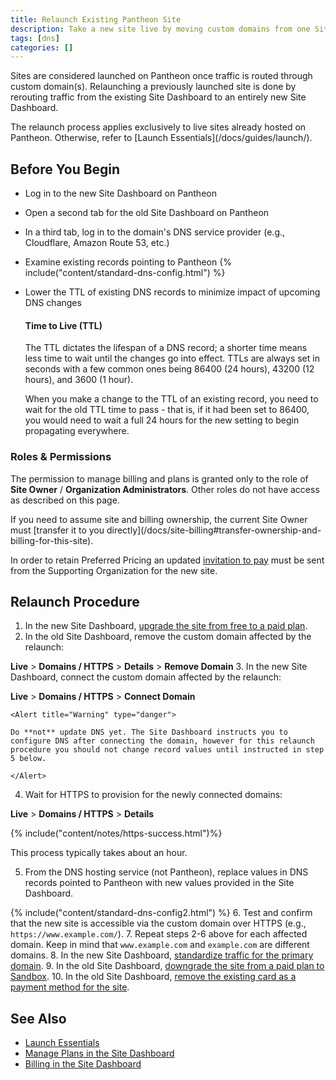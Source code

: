 ```yaml
---
title: Relaunch Existing Pantheon Site
description: Take a new site live by moving custom domains from one Site Dashboard to another, with minimal HTTPS interruptions.
tags: [dns]
categories: []
---
```

Sites are considered launched on Pantheon once traffic is routed through custom domain(s). Relaunching a previously launched site is done by rerouting traffic from the existing Site Dashboard to an entirely new Site Dashboard.

<Alert title="Note" type="info">
The relaunch process applies exclusively to live sites already hosted on Pantheon. Otherwise, refer to [Launch Essentials](/docs/guides/launch/).
</Alert>

## Before You Begin
- Log in to the new Site Dashboard on Pantheon
- Open a second tab for the old Site Dashboard on Pantheon
- In a third tab, log in to the domain's DNS service provider (e.g., Cloudflare, Amazon Route 53, etc.)
- Examine existing records pointing to Pantheon
  {% include("content/standard-dns-config.html") %}
- Lower the TTL of existing DNS records to minimize impact of upcoming DNS changes

  <Accordion title="Learn More" id="ttl" icon="info-sign">

  #### Time to Live (TTL)

  The TTL dictates the lifespan of a DNS record; a shorter time means less time to wait until the changes go into effect. TTLs are always set in seconds with a few common ones being 86400 (24 hours),  43200 (12 hours), and 3600 (1 hour).

  When you make a change to the TTL of an existing record, you need to wait for the old TTL time to pass - that is, if it had been set to 86400, you would need to wait a full 24 hours for the new setting to begin propagating everywhere.

  </Accordion>

### Roles & Permissions
The permission to manage billing and plans is granted only to the role of **Site Owner** / **Organization Administrators**. Other roles do not have access as described on this page.

<Alert title="Note" type="info">
If you need to assume site and billing ownership, the current Site Owner must [transfer it to you directly](/docs/site-billing#transfer-ownership-and-billing-for-this-site).

In order to retain Preferred Pricing an updated [invitation to pay](/docs/add-client-site/#send-an-invitation-to-pay-to-your-client) must be sent from the Supporting Organization for the new site.
</Alert>

## Relaunch Procedure

1. In the new Site Dashboard, [upgrade the site from free to a paid plan](/docs/site-plan/#purchase-a-new-plan).
2. In the old Site Dashboard, remove the custom domain affected by the relaunch:

  **<span class="glyphicons glyphicons-cardio"></span> Live** > **<span class="glyphicons glyphicons-global"></span> Domains / HTTPS** > **Details** > **Remove Domain**
3. In the new Site Dashboard, connect the custom domain affected by the relaunch:

  **<span class="glyphicons glyphicons-cardio"></span> Live** > **<span class="glyphicons glyphicons-global"></span> Domains / HTTPS** > **Connect Domain**

    <Alert title="Warning" type="danger">

    Do **not** update DNS yet. The Site Dashboard instructs you to configure DNS after connecting the domain, however for this relaunch procedure you should not change record values until instructed in step 5 below.

    </Alert>
    
4. Wait for HTTPS to provision for the newly connected domains:

  **<span class="glyphicons glyphicons-cardio"></span> Live** > **<span class="glyphicons glyphicons-global"></span> Domains / HTTPS** > **Details**

  {% include("content/notes/https-success.html")%}

   This process typically takes about an hour.

5. From the DNS hosting service (not Pantheon), replace values in DNS records pointed to Pantheon with new values provided in the Site Dashboard.

 {% include("content/standard-dns-config2.html") %}
6. Test and confirm that the new site is accessible via the custom domain over HTTPS (e.g., `https://www.example.com/`).
7. Repeat steps 2-6 above for each affected domain. Keep in mind that `www.example.com` and `example.com` are different domains.
8. In the new Site Dashboard, [standardize traffic for the primary domain](/docs/domains/#redirect-to-https-and-the-primary-domain).
9. In the old Site Dashboard, [downgrade the site from a paid plan to Sandbox](/docs/site-plan/#cancel-current-plan).
10. In the old Site Dashboard, [remove the existing card as a payment method for the site](/docs/site-billing/#do-not-bill-this-site-to-a-card).

## See Also
- [Launch Essentials](/docs/guides/launch/)
- [Manage Plans in the Site Dashboard](/docs/site-plan/)
- [Billing in the Site Dashboard](/docs/site-billing/)
